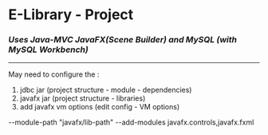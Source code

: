 # E-Library - Project


### *Uses Java-MVC JavaFX(Scene Builder) and MySQL (with MySQL Workbench)*
---

May need to configure the :

1. jdbc jar (project structure - module - dependencies)
2. javafx jar (project structure - libraries)
3. add javafx vm options (edit config - VM options)

--module-path "javafx/lib-path"
--add-modules javafx.controls,javafx.fxml
